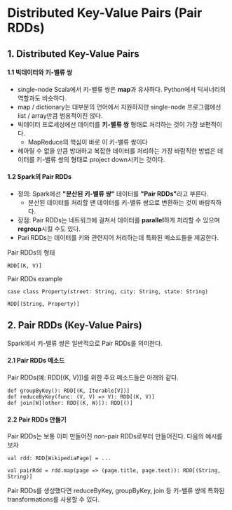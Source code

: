 # Distributed Key-Value Pairs (Pair RDDs)

## 1. Distributed Key-Value Pairs


#### 1.1 빅데이터와 키-밸류 쌍

- single-node Scala에서 키-밸류 쌍은 <b>map</b>과 유사하다. Python에서 딕셔너리의 역할과도 비슷하다.
- map / dictionary는 대부분의 언어에서 지원하지만 single-node 프로그램에선 list / array만큼 범용적이진 않다.
- 빅데이터 프로세싱에선 데이터를 <b>키-밸류 쌍</b> 형태로 처리하는 것이 가장 보편적이다.
    - MapReduce의 핵심이 바로 이 키-밸류 쌍이다
- 헤아릴 수 없을 만큼 방대하고 복잡한 데이터를 처리하는 가장 바람직한 방법은 
데이터를 키-밸류 쌍의 형태로 project down시키는 것이다.    


#### 1.2 Spark의 Pair RDDs

- 정의: Spark에선 <b>"분산된 키-밸류 쌍"</b> 데이터를 <b>"Pair RDDs"</b>라고 부른다.
    - 분산된 데이터를 처리할 땐 데이터를 키-밸류 쌍으로 변환하는 것이 바람직하다.
- 장점: Pair RDDs는 네트워크에 걸쳐서 데이터를 <b>parallel</b>하게 처리할 수 있으며 
<b>regroup</b>시킬 수도 있다.
- Pari RDDs는 데이터를 키와 관련지어 처리하는데 특화된 메소드들을 제공한다.

Pair RDDs의 형태

    RDD[(K, V)]

Pair RDDs example

    case class Property(street: String, city: String, state: String)
    
    RDD[(String, Property)]


## 2. Pair RDDs (Key-Value Pairs)

Spark에서 키-밸류 쌍은 일반적으로 Pair RDDs를 의미한다.

#### 2.1 Pair RDDs 메소드

Pair RDDs(예: RDD\[(K, V)])를 위한 주요 메소드들은 아래와 같다.

    def groupByKey(): RDD[(K, Iterable[V])]
    def reduceByKey(func: (V, V) => V): RDD[(K, V)]
    def join[W](other: RDD[(K, W)]): RDD[()]

#### 2.2 Pair RDDs 만들기

Pair RDDs는 보통 이미 만들어진 non-pair RDDs로부터 만들어진다. 다음의 예시를 보자

    val rdd: RDD[WikipediaPage] = ...
    
    val pairRdd = rdd.map(page => (page.title, page.text)): RDD[(String, String)]

Pair RDDs를 생성했다면 reduceByKey, groupByKey, join 등 키-밸류 쌍에 특화된 transformations를 사용할 수 있다.
 